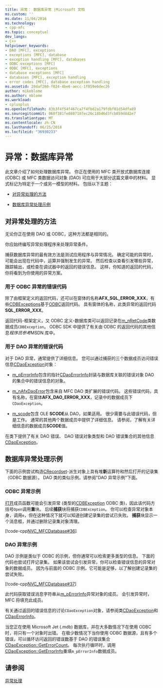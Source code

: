 ```yaml
---
title: 异常： 数据库异常 |Microsoft 文档
ms.custom: ''
ms.date: 11/04/2016
ms.technology:
- cpp-mfc
ms.topic: conceptual
dev_langs:
- C++
helpviewer_keywords:
- DAO [MFC], exceptions
- exceptions [MFC], database
- exception handling [MFC], databases
- ODBC exceptions [MFC]
- ODBC [MFC], exceptions
- database exceptions [MFC]
- databases [MFC], exception handling
- error codes [MFC], database exception handling
ms.assetid: 28daf260-f824-4be6-aecc-1f859e6dec26
author: mikeblome
ms.author: mblome
ms.workload:
- cplusplus
ms.openlocfilehash: 83b3f4f54f467ca7f4fbd2a179fdbf01d54dfa89
ms.sourcegitcommit: 060f381fe0807107ec26c18b46d3fcb859d8d2e7
ms.translationtype: MT
ms.contentlocale: zh-CN
ms.lasthandoff: 06/25/2018
ms.locfileid: "36930233"
---
```

# <a name="exceptions-database-exceptions"></a>异常：数据库异常
此文章介绍了如何处理数据库异常。 你正在使用的 MFC 类开放式数据库连接 (ODBC) 或 MFC 类数据访问对象 (DAO) 可应用于大部分这篇文章中的材料。 显式标记为特定于一个或另一模型的材料。 包括以下主题：  
  
-   [对异常处理的方法](#_core_approaches_to_exception_handling)  
  
-   [数据库异常处理示例](#_core_a_database_exception.2d.handling_example)  
  
##  <a name="_core_approaches_to_exception_handling"></a> 对异常处理的方法  
 无论你正在使用 DAO 或 ODBC，这种方法都是相同的。  
  
 你应始终编写异常处理程序来处理异常条件。  
  
 捕获数据库异常的最有效方法是测试应用程序与异常情况。 确定可能的异常时，可能会出现在代码中，运算并强制发生的异常。 然后检查以查看引发哪些异常，跟踪输出，或检查在调试器中的返回的错误信息。 这样，你知道的返回的代码，你将看到为你使用的异常方案。  
  
### <a name="error-codes-used-for-odbc-exceptions"></a>用于 ODBC 异常的错误代码  
 除了由框架定义的返回代码，还可以在窗体的名称**AFX_SQL_ERROR_XXX**，有些[CDBExceptions](../mfc/reference/cdbexception-class.md)基于[ODBC](../data/odbc/odbc-basics.md)返回代码。 具有窗体的名称，此类异常的返回代码**SQL_ERROR_XXX**。  
  
 返回代码-框架定义，又 ODBC 定义-数据库类可以返回记录在[m_nRetCode](../mfc/reference/cdbexception-class.md#m_nretcode)类数据成员`CDBException`。 ODBC SDK 中提供了有关由 ODBC 的返回代码的其他信息*程序员参考*MSDN 库中。  
  
### <a name="error-codes-used-for-dao-exceptions"></a>用于 DAO 异常的错误代码  
 对于 DAO 异常，通常提供了详细信息。 您可以通过捕获的三个数据成员访问错误信息[CDaoException](../mfc/reference/cdaoexception-class.md)对象：  
  
-   [m_pErrorInfo](../mfc/reference/cdaoexception-class.md#m_perrorinfo)包含的指针[CDaoErrorInfo](../mfc/reference/cdaoerrorinfo-structure.md)封装与数据库关联的错误对象 DAO 的集合中的错误信息的对象。  
  
-   [m_nAfxDaoError](../mfc/reference/cdaoexception-class.md#m_nafxdaoerror)包含来自 MFC DAO 类扩展的错误代码。 这些错误代码，具有名称，在窗体**AFX_DAO_ERROR_XXX**，记录中的数据成员下`CDaoException`。  
  
-   [m_scode](../mfc/reference/cdaoexception-class.md#m_scode)包含 OLE **SCODE**从 DAO，如果适用。 很少需要与此错误代码，但是工作。 通常的其他两个数据成员中提供了详细信息。 请参阅，了解有关详细信息的数据成员**SCODE**值。  
  
 在类下提供了有关 DAO 错误、 DAO 错误对象类型和 DAO 错误集合的其他信息[CDaoException](../mfc/reference/cdaoexception-class.md)。  
  
##  <a name="_core_a_database_exception.2d.handling_example"></a> 数据库异常处理示例  
 下面的示例尝试构造[CRecordset](../mfc/reference/crecordset-class.md)-派生对象上具有堆**新**运算符和然后打开的记录集 （ODBC 数据源）。 DAO 类的类似示例，请参阅"DAO 异常示例"下面。  
  
### <a name="odbc-exception-example"></a>ODBC 异常示例  
 [打开](../mfc/reference/crecordset-class.md#open)成员函数可能会引发异常 (类型的[CDBException](../mfc/reference/cdbexception-class.md) ODBC 类)，因此该代码方括号`Open`调用**重**块。 后续**捕获**块将捕获`CDBException`。 你可以检查异常对象本身，调用`e`，但在这种情况下就可以知道创建记录集的尝试已失败。 **捕获**块显示一个消息框，并通过删除记录集对象清理。  
  
 [!code-cpp[NVC_MFCDatabase#36](../mfc/codesnippet/cpp/exceptions-database-exceptions_1.cpp)]  
  
### <a name="dao-exception-example"></a>DAO 异常示例  
 DAO 示例是类似于 ODBC 的示例，但你通常可以检索更多类型的信息。 下面的代码也尝试打开记录集。 如果该尝试会引发异常，你可以检查错误信息的异常对象的数据成员。 因为与前面的 ODBC 示例，它可能是足够，以了解创建记录集的尝试失败。  
  
 [!code-cpp[NVC_MFCDatabase#37](../mfc/codesnippet/cpp/exceptions-database-exceptions_2.cpp)]  
  
 此代码获取错误消息字符串从[m_pErrorInfo](../mfc/reference/cdaoexception-class.md#m_perrorinfo)异常对象的成员。 会引发异常时，MFC 将填充此成员。  
  
 有关通过返回的错误信息的讨论`CDaoException`对象，请参阅类[CDaoException](../mfc/reference/cdaoexception-class.md)和[CDaoErrorInfo](../mfc/reference/cdaoerrorinfo-structure.md)。  
  
 当您正在使用 Microsoft Jet (.mdb) 数据库，并在大多数情况下在使用 ODBC 时，将只有一个对象时出错。 在极少数情况下当你使用 ODBC 数据源，且有多个错误，可以循环访问返回的错误数基于 DAO 的错误集合[CDaoException::GetErrorCount](../mfc/reference/cdaoexception-class.md#geterrorcount)。 每次执行循环时，调用[CDaoException::GetErrorInfo](../mfc/reference/cdaoexception-class.md#geterrorinfo)重填`m_pErrorInfo`数据成员。  
  
## <a name="see-also"></a>请参阅  
 [异常处理](../mfc/exception-handling-in-mfc.md)

